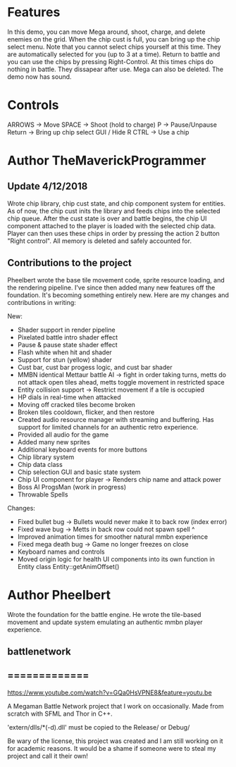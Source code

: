 # Features
In this demo, you can move Mega around, shoot, charge, and delete enemies on the grid. When the chip cust is full, you can bring up the chip select menu. Note that you cannot select chips yourself
at this time. They are automatically selected for you (up to 3 at a time). Return to battle and you can use the chips by pressing Right-Control. At this times chips do nothing in battle. They dissapear after use.
Mega can also be deleted. The demo now has sound.

# Controls
ARROWS -> Move
SPACE  -> Shoot (hold to charge)
P      -> Pause/Unpause 
Return -> Bring up chip select GUI / Hide 
R CTRL -> Use a chip

# Author TheMaverickProgrammer
## Update 4/12/2018
Wrote chip library, chip cust state, and chip component system for entities.
As of now, the chip cust inits the library and feeds chips into the selected chip queue. 
After the cust state is over and battle begins, the chip UI component attached to the player is loaded with the selected chip data.
Player can then uses these chips in order by pressing the action 2 button "Right control".
All memory is deleted and safely accounted for.

## Contributions to the project
Pheelbert wrote the base tile movement code, sprite resource loading, and the rendering pipeline. I've since then added many new features off the foundation. It's becoming something entirely new. 
Here are my changes and contributions in writing:

New: 

* Shader support in render pipeline
* Pixelated battle intro shader effect
* Pause & pause state shader effect
* Flash white when hit and shader
* Support for stun (yellow) shader
* Cust bar, cust bar progess logic, and cust bar shader
* MMBN identical Mettaur battle AI -> fight in order taking turns, metts do not attack open tiles ahead, metts toggle movement in restricted space
* Entity collision support -> Restrict movement if a tile is occupied
* HP dials in real-time when attacked
* Moving off cracked tiles become broken
* Broken tiles cooldown, flicker, and then restore
* Created audio resource manager with streaming and buffering. Has support for limited channels for an authentic retro experience.
* Provided all audio for the game
* Added many new sprites
* Additional keyboard events for more buttons
* Chip library system
* Chip data class
* Chip selection GUI and basic state system 
* Chip UI component for player -> Renders chip name and attack power
* Boss AI ProgsMan (work in progress)
* Throwable Spells

Changes:

* Fixed bullet bug -> Bullets would never make it to back row (index error)
* Fixed wave bug -> Metts in back row could not spawn spell ^
* Improved animation times for smoother natural mmbn experience
* Fixed mega death bug -> Game no longer freezes on close
* Keyboard names and controls
* Moved origin logic for health UI components into its own function in Entity class Entity::getAnimOffset()

# Author Pheelbert
Wrote the foundation for the battle engine. He wrote the tile-based movement and update system emulating an authentic mmbn player experience.

## battlenetwork
## =============

https://www.youtube.com/watch?v=GQa0HsVPNE8&feature=youtu.be

A Megaman Battle Network project that I work on occasionally. Made from scratch with SFML and Thor in C++.

'extern/dlls/*(-d).dll' must be copied to the Release/ or Debug/

Be wary of the license, this project was created and I am still working on it for academic reasons. It would be a shame if someone were to steal my project and call it their own!
